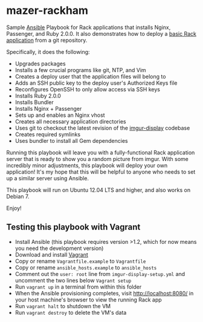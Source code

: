 mazer-rackham
=============

 Sample [Ansible](http://www.ansibleworks.com/) Playbook for Rack applications that installs Nginx, Passenger, and Ruby 2.0.0. It also demonstrates how to deploy a [basic Rack application](https://github.com/jlund/imgur-display) from a git repository.

 Specifically, it does the following:

 * Upgrades packages
 * Installs a few crucial programs like git, NTP, and Vim
 * Creates a deploy user that the application files will belong to
 * Adds an SSH public key to the deploy user's Authorized Keys file
 * Reconfigures OpenSSH to only allow access via SSH keys
 * Installs Ruby 2.0.0
 * Installs Bundler
 * Installs Nginx + Passenger
 * Sets up and enables an Nginx vhost
 * Creates all necessary application directories
 * Uses git to checkout the latest revision of the [imgur-display](https://github.com/jlund/imgur-display) codebase
 * Creates required symlinks
 * Uses bundler to install all Gem dependencies

Running this playbook will leave you with a fully-functional Rack application server that is ready to show you a random picture from imgur. With some incredibly minor adjustments, this playbook will deploy your own application! It's my hope that this will be helpful to anyone who needs to set up a similar server using Ansible.

This playbook will run on Ubuntu 12.04 LTS and higher, and also works on Debian 7.

Enjoy!

Testing this playbook with Vagrant
----------------------------------

* Install Ansible (this playbook requires version >1.2, which for now means you need the development version) 
* Download and install [Vagrant](http://vagrantup.com/)
* Copy or rename `Vagrantfile.example` to `Vagrantfile`
* Copy or rename `ansible_hosts.example` to `ansible_hosts`
* Comment out the `user: root` line from `imgur-display-setup.yml` and uncomment
  the two lines below `Vagrant setup`
* Run `vagrant up` in a terminal from within this folder
* When the Ansible provisioning completes, visit [http://localhost:8080/](localhost:8080)
  in your host machine's browser to view the running Rack app
* Run `vagrant halt` to shutdown the VM
* Run `vagrant destroy` to delete the VM's data
